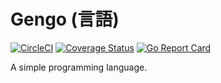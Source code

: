 # Gengo (言語)

[![CircleCI](https://circleci.com/gh/afrase/Gengo.svg?style=svg)](https://circleci.com/gh/afrase/Gengo)
[![Coverage Status](https://coveralls.io/repos/github/afrase/Gengo/badge.svg?branch=master)](https://coveralls.io/github/afrase/Gengo?branch=master)
[![Go Report Card](https://goreportcard.com/badge/github.com/afrase/Gengo)](https://goreportcard.com/report/github.com/afrase/Gengo)

A simple programming language.

